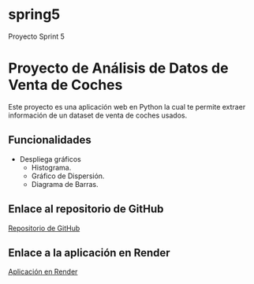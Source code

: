 # spring5
Proyecto Sprint 5

# Proyecto de Análisis de Datos de Venta de Coches

Este proyecto es una aplicación web en Python la cual te permite extraer información de un dataset de venta de coches usados.

## Funcionalidades
* Despliega gráficos
    - Histograma.
    - Gráfico de Dispersión.
    - Diagrama de Barras.

## Enlace al repositorio de GitHub
[Repositorio de GitHub](https://github.com/cotamonica/sprint5)

## Enlace a la aplicación en Render
[Aplicación en Render](https://proyectosprint5-aeiu.onrender.com/)
